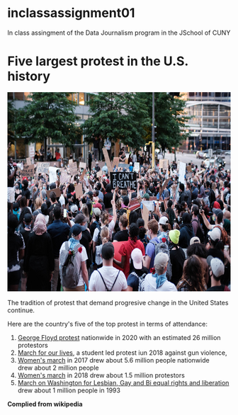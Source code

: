 # inclassassignment01
In class assingment  of the Data Journalism program in the JSchool of CUNY

<!DOCTYPE html>
<html>
<head>
	<meta charset="utf-8">
	<meta name="viewport" content="width=device-width, initial-scale=1">
	<title></title>
</head>
<body>
<h1>Five largest protest in the U.S. history</h1> 
<img src="Minneapolis_05-28-20_(49947863357).jpeg" width="600px" height="450px">
<p>The tradition of protest that demand progresive change in the United States continue.</p> 
<p>Here are the country's five of the top protest in terms of attendance:</p> 


<ol>
<li> <a href "https://en.wikipedia.org/wiki/George_Floyd_protests
">George Floyd protest</a> nationwide in 2020 with an estimated 26 million protestors </li>
<li> <a href "https://en.wikipedia.org/wiki/March_for_Our_Lives">March for our lives</a>, a student led protest iun 2018 against gun violence, <li> <a href "https://en.wikipedia.org/wiki/2017_Women%27s_March">Women's march</a> in 2017 drew about 5.6 million people nationwide </li>
drew about 2 million people </li>
<li> <a href "https://en.wikipedia.org/wiki/2018_Women%27s_March">Women's march</a> in 2018 drew about 1.5 million protestors </li>
<li> <a href "https://en.wikipedia.org/wiki/March_on_Washington_for_Lesbian,_Gay_and_Bi_Equal_Rights_and_Liberation">March on Washington for Lesbian, Gay and Bi equal rights and liberation</a> drew about 1 million people in 1993 </li>

</ol>

<b>Complied from wikipedia<b>

</body>
</html>
